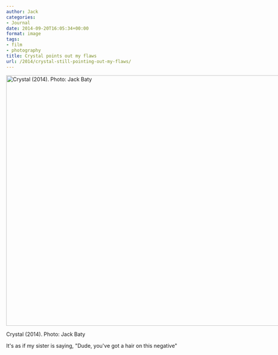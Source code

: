```yaml
---
author: Jack
categories:
- Journal
date: 2014-09-20T16:05:34+00:00
format: image
tags:
- film
- photography
title: Crystal points out my flaws
url: /2014/crystal-still-pointing-out-my-flaws/
---
```


<div id="attachment_3756" style="width: 810px" class="wp-caption alignnone">
  <a href="/img/2014/09/2014-Roll-011_022a-edit-edit.jpg"><img class="size-full wp-image-3756" src="/img/2014/09/2014-Roll-011_022a-edit-edit.jpg" alt="Crystal (2014). Photo: Jack Baty" width="800" height="674" srcset="/img/2014/09/2014-Roll-011_022a-edit-edit.jpg 800w, /img/2014/09/2014-Roll-011_022a-edit-edit-300x253.jpg 300w, /img/2014/09/2014-Roll-011_022a-edit-edit-768x647.jpg 768w" sizes="(max-width: 800px) 100vw, 800px" /></a>
  
  <p class="wp-caption-text">
    Crystal (2014). Photo: Jack Baty
  </p>
</div>

It's as if my sister is saying, "Dude, you've got a hair on this negative"